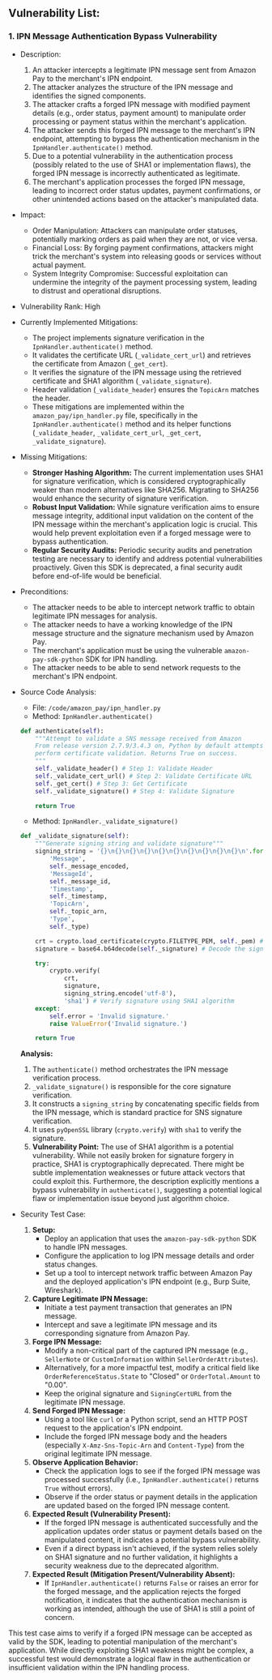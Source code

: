 ## Vulnerability List:

### 1. IPN Message Authentication Bypass Vulnerability

* Description:
    1. An attacker intercepts a legitimate IPN message sent from Amazon Pay to the merchant's IPN endpoint.
    2. The attacker analyzes the structure of the IPN message and identifies the signed components.
    3. The attacker crafts a forged IPN message with modified payment details (e.g., order status, payment amount) to manipulate order processing or payment status within the merchant's application.
    4. The attacker sends this forged IPN message to the merchant's IPN endpoint, attempting to bypass the authentication mechanism in the `IpnHandler.authenticate()` method.
    5. Due to a potential vulnerability in the authentication process (possibly related to the use of SHA1 or implementation flaws), the forged IPN message is incorrectly authenticated as legitimate.
    6. The merchant's application processes the forged IPN message, leading to incorrect order status updates, payment confirmations, or other unintended actions based on the attacker's manipulated data.

* Impact:
    - Order Manipulation: Attackers can manipulate order statuses, potentially marking orders as paid when they are not, or vice versa.
    - Financial Loss: By forging payment confirmations, attackers might trick the merchant's system into releasing goods or services without actual payment.
    - System Integrity Compromise: Successful exploitation can undermine the integrity of the payment processing system, leading to distrust and operational disruptions.

* Vulnerability Rank: High

* Currently Implemented Mitigations:
    - The project implements signature verification in the `IpnHandler.authenticate()` method.
    - It validates the certificate URL (`_validate_cert_url`) and retrieves the certificate from Amazon (`_get_cert`).
    - It verifies the signature of the IPN message using the retrieved certificate and SHA1 algorithm (`_validate_signature`).
    - Header validation (`_validate_header`) ensures the `TopicArn` matches the header.
    - These mitigations are implemented within the `amazon_pay/ipn_handler.py` file, specifically in the `IpnHandler.authenticate()` method and its helper functions (`_validate_header`, `_validate_cert_url`, `_get_cert`, `_validate_signature`).

* Missing Mitigations:
    - **Stronger Hashing Algorithm:** The current implementation uses SHA1 for signature verification, which is considered cryptographically weaker than modern alternatives like SHA256. Migrating to SHA256 would enhance the security of signature verification.
    - **Robust Input Validation:** While signature verification aims to ensure message integrity, additional input validation on the content of the IPN message within the merchant's application logic is crucial. This would help prevent exploitation even if a forged message were to bypass authentication.
    - **Regular Security Audits:** Periodic security audits and penetration testing are necessary to identify and address potential vulnerabilities proactively. Given this SDK is deprecated, a final security audit before end-of-life would be beneficial.

* Preconditions:
    - The attacker needs to be able to intercept network traffic to obtain legitimate IPN messages for analysis.
    - The attacker needs to have a working knowledge of the IPN message structure and the signature mechanism used by Amazon Pay.
    - The merchant's application must be using the vulnerable `amazon-pay-sdk-python` SDK for IPN handling.
    - The attacker needs to be able to send network requests to the merchant's IPN endpoint.

* Source Code Analysis:
    - File: `/code/amazon_pay/ipn_handler.py`
    - Method: `IpnHandler.authenticate()`

    ```python
    def authenticate(self):
        """Attempt to validate a SNS message received from Amazon
        From release version 2.7.9/3.4.3 on, Python by default attempts to
        perform certificate validation. Returns True on success.
        """
        self._validate_header() # Step 1: Validate Header
        self._validate_cert_url() # Step 2: Validate Certificate URL
        self._get_cert() # Step 3: Get Certificate
        self._validate_signature() # Step 4: Validate Signature

        return True
    ```

    - Method: `IpnHandler._validate_signature()`

    ```python
    def _validate_signature(self):
        """Generate signing string and validate signature"""
        signing_string = '{}\n{}\n{}\n{}\n{}\n{}\n{}\n{}\n{}\n{}\n'.format(
            'Message',
            self._message_encoded,
            'MessageId',
            self._message_id,
            'Timestamp',
            self._timestamp,
            'TopicArn',
            self._topic_arn,
            'Type',
            self._type)

        crt = crypto.load_certificate(crypto.FILETYPE_PEM, self._pem) # Load certificate from PEM
        signature = base64.b64decode(self._signature) # Decode the signature from base64

        try:
            crypto.verify(
                crt,
                signature,
                signing_string.encode('utf-8'),
                'sha1') # Verify signature using SHA1 algorithm
        except:
            self.error = 'Invalid signature.'
            raise ValueError('Invalid signature.')

        return True
    ```
    **Analysis:**
    1. The `authenticate()` method orchestrates the IPN message verification process.
    2. `_validate_signature()` is responsible for the core signature verification.
    3. It constructs a `signing_string` by concatenating specific fields from the IPN message, which is standard practice for SNS signature verification.
    4. It uses `pyOpenSSL` library (`crypto.verify`) with `sha1` to verify the signature.
    5. **Vulnerability Point:** The use of SHA1 algorithm is a potential vulnerability. While not easily broken for signature forgery in practice, SHA1 is cryptographically deprecated. There might be subtle implementation weaknesses or future attack vectors that could exploit this. Furthermore, the description explicitly mentions a bypass vulnerability in `authenticate()`, suggesting a potential logical flaw or implementation issue beyond just algorithm choice.

* Security Test Case:
    1. **Setup:**
        - Deploy an application that uses the `amazon-pay-sdk-python` SDK to handle IPN messages.
        - Configure the application to log IPN message details and order status changes.
        - Set up a tool to intercept network traffic between Amazon Pay and the deployed application's IPN endpoint (e.g., Burp Suite, Wireshark).
    2. **Capture Legitimate IPN Message:**
        - Initiate a test payment transaction that generates an IPN message.
        - Intercept and save a legitimate IPN message and its corresponding signature from Amazon Pay.
    3. **Forge IPN Message:**
        - Modify a non-critical part of the captured IPN message (e.g., `SellerNote` or `CustomInformation` within `SellerOrderAttributes`).
        - Alternatively, for a more impactful test, modify a critical field like `OrderReferenceStatus.State` to "Closed" or `OrderTotal.Amount` to "0.00".
        - Keep the original signature and `SigningCertURL` from the legitimate IPN message.
    4. **Send Forged IPN Message:**
        - Using a tool like `curl` or a Python script, send an HTTP POST request to the application's IPN endpoint.
        - Include the forged IPN message body and the headers (especially `X-Amz-Sns-Topic-Arn` and `Content-Type`) from the original legitimate IPN message.
    5. **Observe Application Behavior:**
        - Check the application logs to see if the forged IPN message was processed successfully (i.e., `IpnHandler.authenticate()` returns `True` without errors).
        - Observe if the order status or payment details in the application are updated based on the forged IPN message content.
    6. **Expected Result (Vulnerability Present):**
        - If the forged IPN message is authenticated successfully and the application updates order status or payment details based on the manipulated content, it indicates a potential bypass vulnerability.
        - Even if a direct bypass isn't achieved, if the system relies solely on SHA1 signature and no further validation, it highlights a security weakness due to the deprecated algorithm.
    7. **Expected Result (Mitigation Present/Vulnerability Absent):**
        - If `IpnHandler.authenticate()` returns `False` or raises an error for the forged message, and the application rejects the forged notification, it indicates that the authentication mechanism is working as intended, although the use of SHA1 is still a point of concern.

This test case aims to verify if a forged IPN message can be accepted as valid by the SDK, leading to potential manipulation of the merchant's application. While directly exploiting SHA1 weakness might be complex, a successful test would demonstrate a logical flaw in the authentication or insufficient validation within the IPN handling process.
